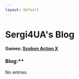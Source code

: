 ```yaml
---
layout: default
---
```


# Sergi4UA's Blog

**Games: [Syobon Action X](./sax.html)**

### Blog:**

No entries.
